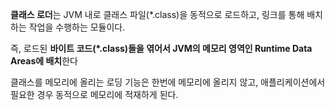 **클래스 로더**는 JVM 내로 클래스 파일(*.class)을 동적으로 로드하고, 링크를 통해 배치하는 작업을 수행하는 모듈이다.

즉, 로드된 **바이트 코드(*.class)들을 엮어서 JVM의 메모리 영역인 Runtime Data Areas에 배치**한다

클래스를 메모리에 올리는 로딩 기능은 한번에 메모리에 올리지 않고, 애플리케이션에서 필요한 경우 동적으로 메모리에 적재하게 된다.